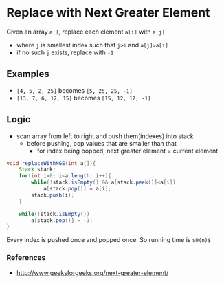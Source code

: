 # Replace with Next Greater Element

Given an array `a[]`, replace each element `a[i]` with `a[j]`
* where `j` is smallest index such that `j>i` and `a[j]>a[i]`
* if no such `j` exists, replace with `-1`

## Examples

* `[4, 5, 2, 25]` becomes `[5, 25, 25, -1]`
* `[13, 7, 6, 12, 15]` becomes `[15, 12, 12, -1]`

## Logic


* scan array from left to right and push them(indexes) into stack
    * before pushing, pop values that are smaller than that
        * for index being popped, next greater element = current element

```java
void replaceWithNGE(int a[]){
	Stack stack;
	for(int i=0; i<a.length; i++){
		while(!stack.isEmpty() && a[stack.peek()]<a[i])
			a[stack.pop()] = a[i];
		stack.push(i);
	}

	while(!stack.isEmpty())
		a[stack.pop()] = -1;
}
```

Every index is pushed once and popped once. So running time is `$O(n)$`

### References

* <http://www.geeksforgeeks.org/next-greater-element/>
